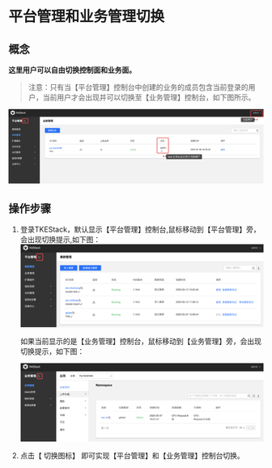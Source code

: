 # 平台管理和业务管理切换

## 概念
**这里用户可以自由切换控制面和业务面。**

> 注意：只有当【平台管理】控制台中创建的业务的成员包含当前登录的用户，当前用户才会出现并可以切换至【业务管理】控制台，如下图所示。

![切换](../../../images/切换前提.png)

## 操作步骤

1. 登录TKEStack，默认显示【平台管理】控制台,鼠标移动到【平台管理】旁，会出现切换提示,如下图：
    ![切换](../../../images/切换.png)
    
    如果当前显示的是【业务管理】控制台，鼠标移动到【业务管理】旁，会出现切换提示，如下图：
    
    ![切换](../../../images/切换-1.png)

2. 点击【 切换图标】 即可实现【平台管理】和【业务管理】控制台切换。

   